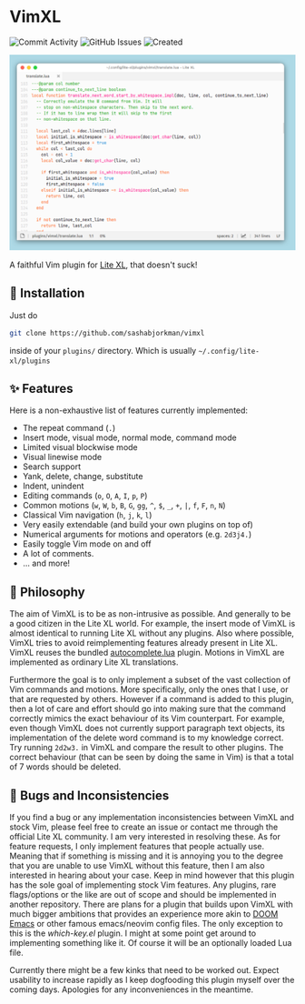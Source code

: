 # VimXL
![Commit Activity](https://img.shields.io/github/commit-activity/t/sashabjorkman/vimxl?label=Commits)
![GitHub Issues](https://img.shields.io/github/issues/sashabjorkman/vimxl?label=Issues)
![Created](https://img.shields.io/badge/Created-July%202025-%23EEE?style=flat)

![a teaser image of VimXL](teaser.png "LiteXL in action")

A faithful Vim plugin for [Lite XL](https://lite-xl.com/), that doesn't suck!

## 🚀 Installation
Just do 

```sh
git clone https://github.com/sashabjorkman/vimxl
```

inside of your `plugins/` directory.
Which is usually `~/.config/lite-xl/plugins`


## ✨ Features
Here is a non-exhaustive list of features currently implemented:
* The repeat command (`.`)
* Insert mode, visual mode, normal mode, command mode
* Limited visual blockwise mode
* Visual linewise mode
* Search support
* Yank, delete, change, substitute
* Indent, unindent
* Editing commands (`o`, `O`, `A`, `I`, `p`, `P`)
* Common motions (`w`, `W`, `b`, `B`, `G`, `gg`, `^`, `$`, `_`, `+`, `|`, `f`, `F`, `n`, `N`)
* Classical Vim navigation (`h`, `j`, `k`, `l`)
* Very easily extendable (and build your own plugins on top of)
* Numerical arguments for motions and operators (e.g. `2d3j4.`)
* Easily toggle Vim mode on and off
* A lot of comments.
* ... and more!

## 🧾 Philosophy
The aim of VimXL is to be as non-intrusive as possible.
And generally to be a good citizen in the Lite XL world.
For example,
the insert mode of VimXL is almost
identical to running Lite XL without any plugins.
Also where possible,
VimXL tries to avoid reimplementing features already present in Lite XL.
VimXL reuses the bundled
[autocomplete.lua](https://github.com/lite-xl/lite-xl/blob/e8ecf9c40dc41f457543c799470cc85369a0ccf6/data/plugins/autocomplete.lua)
plugin.
Motions in VimXL are implemented as ordinary Lite XL translations.

Furthermore the goal is to only implement a subset
of the vast collection of Vim commands and motions.
More specifically, only the ones that I use, or that are requested by others.
However if a command is added to this plugin,
then a lot of care and effort should go into making sure that the command
correctly mimics the exact behaviour of its Vim counterpart.
For example,
even though VimXL does not currently support paragraph text objects,
its implementation of the delete word command is to my knowledge correct.
Try running `2d2w3.` in VimXL and compare the result to other plugins.
The correct behaviour (that can be seen by doing the same in Vim) is that
a total of 7 words should be deleted.

## 🚧 Bugs and Inconsistencies
If you find a bug or any implementation
inconsistencies between VimXL and stock Vim,
please feel free to create an issue or contact
me through the official Lite XL community.
I am very interested in resolving these.
As for feature requests, I only implement features that people actually use.
Meaning that if something is missing and it is annoying you to the degree
that you are unable to use VimXL without this feature,
then I am also interested in hearing about your case.
Keep in mind however that this plugin has
the sole goal of implementing stock Vim features.
Any plugins, rare flags/options or the like are out
of scope and should be implemented in another repository.
There are plans for a plugin that builds upon VimXL with
much bigger ambitions that provides an experience more akin to
[DOOM Emacs](https://github.com/doomemacs/doomemacs)
or other famous emacs/neovim config files.
The only exception to this is the *which-key.el* plugin.
I might at some point get around to implementing something like it.
Of course it will be an optionally loaded Lua file.

Currently there might be a few kinks that need to be worked out.
Expect usability to increase rapidly as I keep dogfooding this plugin myself
over the coming days. Apologies for any inconveniences in the meantime.
